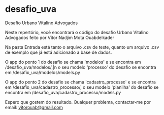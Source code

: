 # desafio_uva
Desafio Urbano Vitalino Advogados

Neste repertório, você encontrará o código do desafio Urbano Vitalino Advogados feito por Vitor Nadjim Mota Ouabdelkader


Na pasta Entrada está tanto o arquivo .csv de teste, quanto um arquivo .csv de exemplo que já está adicionado a base de dados.

O app do ponto 1 do desafio se chama 'modelos' e se encontra em /desafio_uva/modelos/,|n
o seu modelo 'processo' do desafio se encontra em /desafio_uva/modelos/models.py

O app do ponto 2 do desafio se chama 'cadastro_processo' e se encontra em /desafio_uva/cadastro_processo/,
o seu modelo 'planilha' do desafio se encontra em /desafio_uva/cadastro_processo/models.py


Espero que gostem do resultado.
Qualquer problema, contactar-me por email: vitorouab@gmail.com
